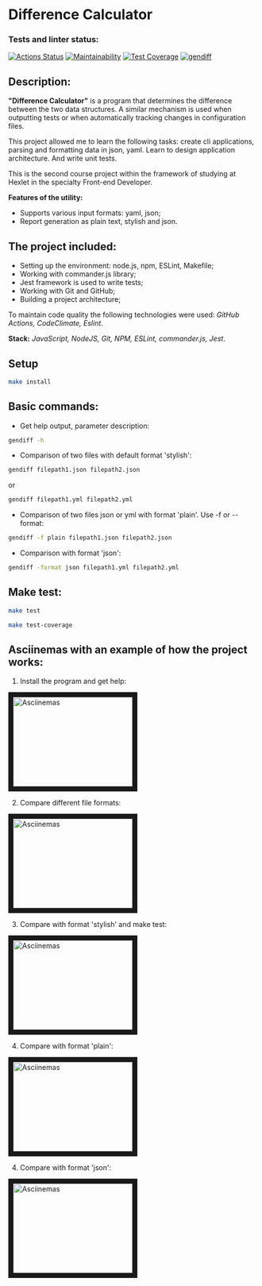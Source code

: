 # Difference Calculator

### Tests and linter status:
[![Actions Status](https://github.com/xyzelena/frontend-project-46/workflows/hexlet-check/badge.svg)](https://github.com/xyzelena/frontend-project-46/actions)
[![Maintainability](https://api.codeclimate.com/v1/badges/c8f494664d02a08c55ef/maintainability)](https://codeclimate.com/github/xyzelena/frontend-project-46/maintainability)
[![Test Coverage](https://api.codeclimate.com/v1/badges/c8f494664d02a08c55ef/test_coverage)](https://codeclimate.com/github/xyzelena/frontend-project-46/test_coverage)
[![gendiff](https://github.com/xyzelena/frontend-project-46/actions/workflows/gendiff.yml/badge.svg)](https://github.com/xyzelena/frontend-project-46/actions/workflows/gendiff.yml)

## Description: 

__"Difference Calculator"__ is a program that determines the difference between the two data structures. A similar mechanism is used when outputting tests or when automatically tracking changes in configuration files.

This project allowed me to learn the following tasks: create cli applications, parsing and formatting data in json, yaml. Learn to design application architecture. And write unit tests.

This is the second course project within the framework of studying at Hexlet in the specialty Front-end Developer.

__Features of the utility:__
- Supports various input formats: yaml, json;
- Report generation as plain text, stylish and json.

## The project included:

* Setting up the environment: node.js, npm, ESLint, Makefile;
* Working with commander.js library;
* Jest framework is used to write tests; 
* Working with Git and GitHub; 
* Building a project architecture; 

To maintain code quality the following technologies were used: _GitHub Actions, CodeClimate, Eslint_. 

__Stack:__ _JavaScript, NodeJS, Git, NPM, ESLint, commander.js, Jest_. 

## Setup

```bash
make install
```
  
## Basic commands:

* Get help output, parameter description:

```bash
gendiff -h
```

* Comparison of two files with default format 'stylish':

```bash
gendiff filepath1.json filepath2.json
```
or 

```bash
gendiff filepath1.yml filepath2.yml
```

* Comparison of two files json or yml with format 'plain'. Use -f or --format: 

```bash
gendiff -f plain filepath1.json filepath2.json
```

* Comparison with format 'json':

```bash
gendiff -format json filepath1.yml filepath2.yml
```

## Make test:

```bash
make test
```

```bash
make test-coverage
```

## Asciinemas with an example of how the project works:

1. Install the program and get help:

<a href="https://asciinema.org/a/570394" target="_blank"><img src="https://user-images.githubusercontent.com/111981509/227791446-dc8af3ea-58ce-46c1-8201-6c41483906af.png" 
alt="Asciinemas" width="240" height="180" border="10" /></a>

2. Compare different file formats:

<a href="https://asciinema.org/a/572696" target="_blank"><img src="https://user-images.githubusercontent.com/111981509/229196007-2cc8bbb4-4138-4499-8a16-a4d9b8507108.png" 
alt="Asciinemas" width="240" height="180" border="10" /></a>

3. Compare with format 'stylish' and make test:

<a href="https://asciinema.org/a/577444" target="_blank"><img src="https://user-images.githubusercontent.com/111981509/231876036-67d1d557-57e7-4bde-8c34-8b5a8ef90edd.png" 
alt="Asciinemas" width="240" height="180" border="10" /></a>

4. Compare with format 'plain':

<a href="https://asciinema.org/a/577458" target="_blank"><img src="https://user-images.githubusercontent.com/111981509/231894358-a40cd438-de93-4dfd-8200-58afdd7fb406.png" 
alt="Asciinemas" width="240" height="180" border="10" /></a>

4. Compare with format 'json':

<a href="https://asciinema.org/a/577671" target="_blank"><img src="https://user-images.githubusercontent.com/111981509/232150963-ad9ef8a8-c62b-43a3-b083-a9f73b432fad.png" 
alt="Asciinemas" width="240" height="180" border="10" /></a>
